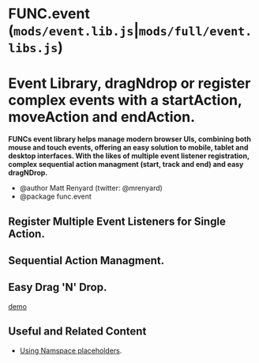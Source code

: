 FUNC.event (`mods/event.lib.js`|`mods/full/event.libs.js`)
==================================================================
Event Library, dragNdrop or register complex events
with a startAction, moveAction and endAction.
==================================================================

**FUNCs event library helps manage modern browser UIs, combining 
both mouse and touch events, offering an easy solution
to mobile, tablet and desktop interfaces. With the likes of
multiple event listener registration, complex sequential
action managment (start, track and end) and easy dragNDrop.**

 * @author Matt Renyard (twitter: @mrenyard)
 * @package func.event

Register Multiple Event Listeners for Single Action.
--------------------------------------------------

Sequential Action Managment.
--------------------------------------------------

Easy Drag 'N' Drop.
--------------------------------------------------

[demo](drag.html)

Useful and Related Content
--------------------------------------------------
 - [Using Namspace placeholders](./init.md#using-namespaces-within-your-local-namespace).

